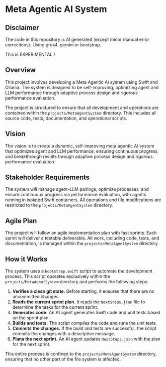 <!--
This file is intended to be read by the AI agents and not parsed by the agentic system.
-->
# Meta Agentic AI System

## Disclaimer

The code in this repository is AI generated (except minor manual error corrections). Using grok4, gemini or bootstrap.

This is EXPERIMENTAL !

## Overview
This project involves developing a Meta Agentic AI system using Swift and Ollama. The system is designed to be self-improving, optimizing agent and LLM performance through adaptive process design and rigorous performance evaluation.

The project is structured to ensure that all development and operations are contained within the `projects/MetaAgentSystem` directory. This includes all source code, tests, documentation, and operational scripts.

## Vision
The vision is to create a dynamic, self-improving meta agentic AI system that optimizes agent and LLM performance, ensuring continuous progress and breakthrough results through adaptive process design and rigorous performance evaluation.

## Stakeholder Requirements
The system will manage agent-LLM pairings, optimize processes, and ensure continuous progress via performance evaluation, with agents running in isolated Swift containers. All operations and file modifications are restricted to the `projects/MetaAgentSystem` directory.

## Agile Plan
The project will follow an agile implementation plan with fast sprints. Each sprint will deliver a testable deliverable. All work, including code, tests, and documentation, is managed within the `projects/MetaAgentSystem` directory.

## How it Works
The system uses a `bootstrap.swift` script to automate the development process. This script operates exclusively within the `projects/MetaAgentSystem` directory and performs the following steps:
1.  **Verifies a clean git state.** Before starting, it ensures that there are no uncommitted changes.
2.  **Reads the current sprint plan.** It reads the `NextSteps.json` file to determine the tasks for the current sprint.
3.  **Generates code.** An AI agent generates Swift code and unit tests based on the sprint plan.
4.  **Builds and tests.** The script compiles the code and runs the unit tests.
5.  **Commits the changes.** If the build and tests are successful, the script commits the changes with a descriptive message.
6.  **Plans the next sprint.** An AI agent updates `NextSteps.json` with the plan for the next sprint.

This entire process is confined to the `projects/MetaAgentSystem` directory, ensuring that no other part of the file system is affected.
